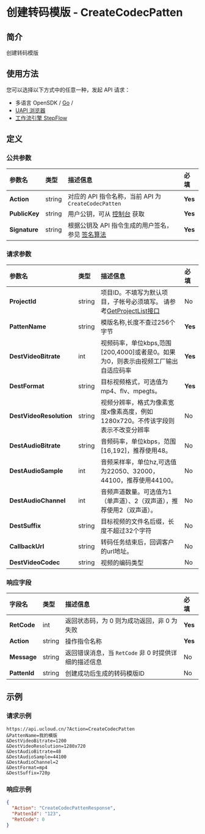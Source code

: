# 创建转码模版 - CreateCodecPatten

## 简介

创建转码模版






## 使用方法

您可以选择以下方式中的任意一种，发起 API 请求：
- 多语言 OpenSDK / [Go](https://github.com/ucloud/ucloud-sdk-go) /
- [UAPI 浏览器](https://console.ucloud.cn/uapi/detail?id=CreateCodecPatten)
- [工作流引擎 StepFlow](https://console.ucloud.cn/stepflow/manage/)


## 定义

### 公共参数

| 参数名 | 类型 | 描述信息 | 必填 |
|:---|:---|:---|:---|
| **Action**     | string  | 对应的 API 指令名称，当前 API 为 `CreateCodecPatten`                        | **Yes** |
| **PublicKey**  | string  | 用户公钥，可从 [控制台](https://console.ucloud.cn/uapi/apikey) 获取                                             | **Yes** |
| **Signature**  | string  | 根据公钥及 API 指令生成的用户签名，参见 [签名算法](api/summary/signature.md)  | **Yes** |

### 请求参数

| 参数名 | 类型 | 描述信息 | 必填 |
|:---|:---|:---|:---|
| **ProjectId** | string | 项目ID。不填写为默认项目，子帐号必须填写。 请参考[GetProjectList接口](api/summary/get_project_list) |No|
| **PattenName** | string | 模版名称,长度不查过256个字节 |**Yes**|
| **DestVideoBitrate** | int | 视频码率，单位kbps,范围[200,4000]或者是0。如果为0，则表示由视频工厂输出自适应码率 |**Yes**|
| **DestFormat** | string | 目标视频格式，可选值为mp4、flv、mpegts。 |**Yes**|
| **DestVideoResolution** | string | 视频分辨率，格式为像素宽度x像素高度，例如1280x720。不传该字段则表示不改变分辨率 |No|
| **DestAudioBitrate** | string | 音频码率，单位kbps，范围[16,192]，推荐使用48。 |No|
| **DestAudioSample** | int | 音频采样率，单位hz,可选值为22050、32000，44100，推荐使用44100。 |No|
| **DestAudioChannel** | int | 音频声道数量。可选值为1（单声道）、2（双声道），推荐使用2（双声道）。 |No|
| **DestSuffix** | string | 目标视频的文件名后缀，长度不超过32个字符 |No|
| **CallbackUrl** | string | 转码任务结束后，回调客户的url地址。 |No|
| **DestVideoCodec** | string | 视频的编码类型 |No|

### 响应字段

| 字段名 | 类型 | 描述信息 | 必填 |
|:---|:---|:---|:---|
| **RetCode** | int | 返回状态码，为 0 则为成功返回，非 0 为失败 |**Yes**|
| **Action** | string | 操作指令名称 |**Yes**|
| **Message** | string | 返回错误消息，当 `RetCode` 非 0 时提供详细的描述信息 |No|
| **PattenId** | string | 创建成功后生成的转码模版ID |No|




## 示例

### 请求示例
    
```
https://api.ucloud.cn/?Action=CreateCodecPatten
&PattenName=我的模版
&DestVideoBitrate=1200
&DestVideoResolution=1280x720
&DestAudioBitrate=48
&DestAudioSample=44100
&DestAudioChannel=2
&DestFormat=mp4
&DestSuffix=720p
```

### 响应示例
    
```json
{
  "Action": "CreateCodecPattenResponse",
  "PattenId": "123",
  "RetCode": 0
}
```





